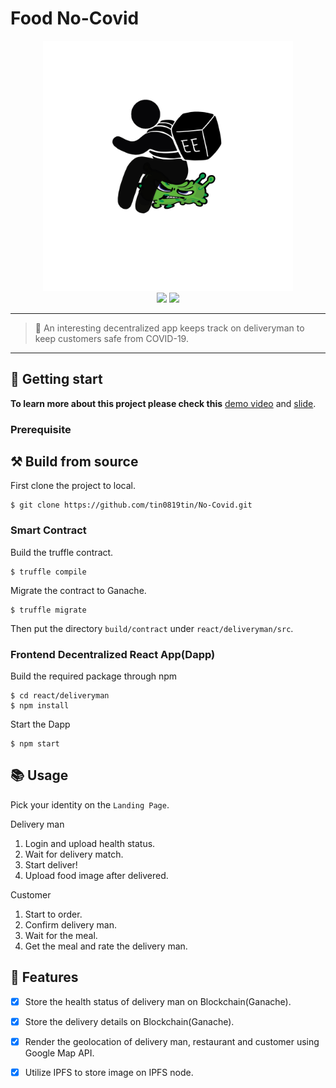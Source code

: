 # Food No-Covid
<p align="center">
<img src="./react/deliveryman/src/assets/img/Food_NoCovid.JPG" width="400" />
<br>
<a target="_blank"><img href="https://www.trufflesuite.com/truffle" src="https://img.shields.io/badge/Truffle-%3E%3D5.1.10-brown.svg"></a>
<a target="_blank"><img href="https://www.trufflesuite.com/ganache" src="https://img.shields.io/badge/Ganache-download-yellow.svg"></a>
</p>

***
> :motor_scooter: An interesting decentralized app keeps track on deliveryman to keep customers safe from COVID-19.
***

## :checkered_flag: Getting start
**To learn more about this project please check this** [demo video](https://drive.google.com/drive/folders/1Fi8zdrgk-a7n5zhN43EWr_pR8y3mGjW0) and [slide](https://docs.google.com/presentation/d/1wc0fhlDLWS_E5UqvkS5xQBxlCQ4HZM_bQFfL4-1p2IY/edit#slide=id.p).

### Prerequisite



## :hammer_and_pick: Build from source 
First clone the project to local.
```shell
$ git clone https://github.com/tin0819tin/No-Covid.git
```

### Smart Contract

Build the truffle contract.
```shell
$ truffle compile
```
Migrate the contract to Ganache.
```shell
$ truffle migrate
```

Then put the directory `build/contract` under `react/deliveryman/src`.

### Frontend Decentralized React App(Dapp)

Build the required package through npm
```shell
$ cd react/deliveryman
$ npm install
```

Start the Dapp
```shell
$ npm start
```

## :books: Usage
Pick your identity on the `Landing Page`.

Delivery man
1. Login and upload health status.
2. Wait for delivery match.
3. Start deliver!
4. Upload food image after delivered.

Customer
1. Start to order.
2. Confirm delivery man.
3. Wait for the meal.
4. Get the meal and rate the delivery man.


## :round_pushpin: Features
- [x] Store the health status of delivery man on Blockchain(Ganache).
- [x] Store the delivery details on Blockchain(Ganache).
- [x] Render the geolocation of delivery man, restaurant and customer using Google Map API.
- [x] Utilize IPFS to store image on IPFS node. 


 
